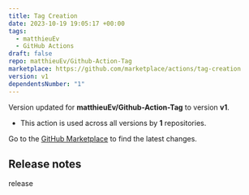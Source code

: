 ```yaml
---
title: Tag Creation
date: 2023-10-19 19:05:17 +00:00
tags:
  - matthieuEv
  - GitHub Actions
draft: false
repo: matthieuEv/Github-Action-Tag
marketplace: https://github.com/marketplace/actions/tag-creation
version: v1
dependentsNumber: "1"
---
```



Version updated for **matthieuEv/Github-Action-Tag** to version **v1**.
- This action is used across all versions by **1** repositories.

Go to the [GitHub Marketplace](https://github.com/marketplace/actions/tag-creation) to find the latest changes.

## Release notes

release
